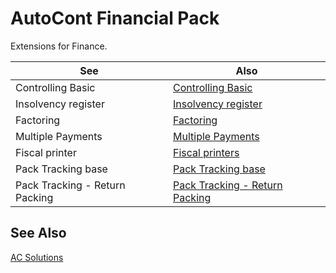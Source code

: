﻿---
Title: "Financial Pack"
Author: Autocont
Date: 07/31/2018
Product: dynamics-nav-2018
Contentlocale: en
---

# <a name = "ac-fp-financial-pack" > </a> AutoCont Financial Pack

Extensions for Finance.

| See | Also |
|-------------------------|------------------------------------------------------------------|
| Controlling Basic | [Controlling Basic](ac-fp-controling-basic.md) |
| Insolvency register |[Insolvency register](ac-fp-insolvence-register.md) |
| Factoring | [Factoring](ac-fp-factoring.md) |
| Multiple Payments | [Multiple Payments](ac-fp-multiple-payments.md) |
| Fiscal printer | [Fiscal printers](ac-fp-fiscal-printers.md) |
| Pack Tracking base | [Pack Tracking base](ac-fp-pack-tracking-basic.md) |
| Pack Tracking - Return Packing | [Pack Tracking - Return Packing](ac-fp-pack-tracking-return-packing.md) |


## <a name = "see-also" > </a> See Also  
[AC Solutions](ac-solutions.md) 
